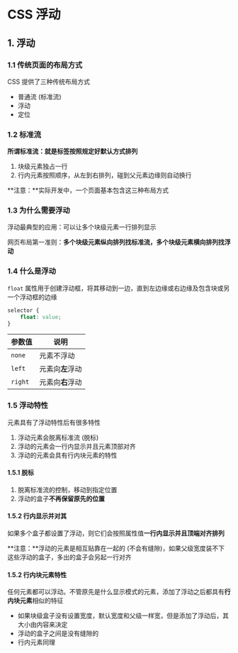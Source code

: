 # CSS 浮动

## 1. 浮动

### 1.1 传统页面的布局方式

CSS 提供了三种传统布局方式

-   普通流 (标准流)
-   浮动
-   定位

### 1.2 标准流

**所谓标准流：就是标签按照规定好默认方式排列**

1.   块级元素独占一行
2.   行内元素按照顺序，从左到右排列，碰到父元素边缘则自动换行

**注意：**实际开发中，一个页面基本包含这三种布局方式

### 1.3 为什么需要浮动

浮动最典型的应用：可以让多个块级元素一行排列显示

网页布局第一准则：**多个块级元素纵向排列找标准流，多个块级元素横向排列找浮动**

 ### 1.4 什么是浮动

`float` 属性用于创建浮动框，将其移动到一边，直到左边缘或右边缘及包含块或另一个浮动框的边缘

```css
selector {
    float: value;
}
```

| 参数值  | 说明             |
| ------- | ---------------- |
| `none`  | 元素不浮动       |
| `left`  | 元素向**左**浮动 |
| `right` | 元素向**右**浮动 |

### 1.5 浮动特性

元素具有了浮动特性后有很多特性

1.   浮动元素会脱离标准流 (脱标)
2.   浮动的元素会一行内显示并且元素顶部对齐
3.   浮动的元素会具有行内块元素的特性

#### 1.5.1 脱标

1.   脱离标准流的控制，移动到指定位置
2.   浮动的盒子**不再保留原先的位置**

#### 1.5.2 行内显示并对其

如果多个盒子都设置了浮动，则它们会按照属性值**一行内显示并且顶端对齐排列**

**注意：**浮动的元素是相互贴靠在一起的 (不会有缝隙)，如果父级宽度装不下这些浮动的盒子，多出的盒子会另起一行对齐

#### 1.5.2 行内块元素特性

任何元素都可以浮动。不管原先是什么显示模式的元素，添加了浮动之后都具有**行内块元素**相似的特征

-   如果块级盒子没有设置宽度，默认宽度和父级一样宽，但是添加了浮动后，其大小由内容来决定
-   浮动的盒子之间是没有缝隙的
-   行内元素同理
